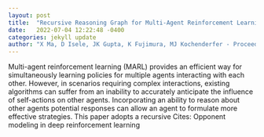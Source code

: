 ```yaml
---
layout: post
title:  "Recursive Reasoning Graph for Multi-Agent Reinforcement Learning"
date:   2022-07-04 12:22:48 -0400
categories: jekyll update
author: "X Ma, D Isele, JK Gupta, K Fujimura, MJ Kochenderfer - Proceedings of the AAAI , 2022"
---
```

Multi-agent reinforcement learning (MARL) provides an efficient way for simultaneously learning policies for multiple agents interacting with each other. However, in scenarios requiring complex interactions, existing algorithms can suffer from an inability to accurately anticipate the influence of self-actions on other agents. Incorporating an ability to reason about other agents  potential responses can allow an agent to formulate more effective strategies. This paper adopts a recursive 
Cites: Opponent modeling in deep reinforcement learning